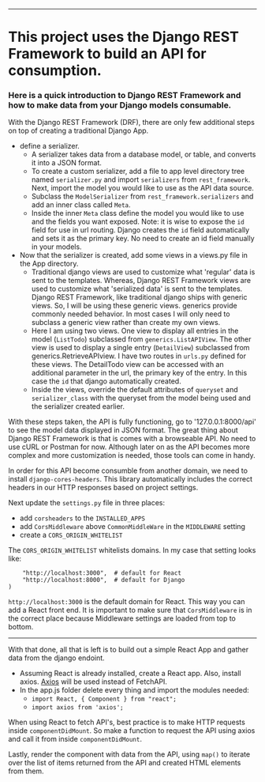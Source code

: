 
---------------------------------------------------------------------------------------------------------------------------------------------
# This project uses the Django REST Framework to build an API for consumption. 

### Here is a quick introduction to Django REST Framework and how to make data from your Django models consumable.

With the Django REST Framework (DRF), there are only few additional steps on top of creating a traditional Django App.

- define a serializer.
  - A serializer takes data from a database model, or table, and converts it into a JSON format. 
  - To create a custom serializer, add a file to app level directory tree named `serializer.py` and import `serializers` from `rest_framework`. Next, import the model you would like to use as the API data source.
  - Subclass the `ModelSerializer` from `rest_framework.serializers` and add an inner class called `Meta`.
  - Inside the inner `Meta` class define the model you would like to use and the fields you want exposed. Note: it is wise to expose the `id` field for use in url routing. Django creates the `id` field automatically and sets it as the primary key. No need to create an id field manually in your models. 
- Now that the serializer is created, add some views in a views.py file in the App directory. 
    - Traditional django views are used to customize what 'regular' data is sent to the templates. Whereas, Django REST Framework views are used to customize what 'serialized data' is sent to the templates. Django REST Framework, like traditional django ships with generic views. So, I will be using these generic views. generics provide commonly needed behavior. In most cases I will only need to subclass a generic view rather than create my own views.
   - Here I am using two views. One view to display all entries in the model (`ListTodo`) subclassed from `generics.ListAPIView`. The other view is used to display a single entry (`DetailView`) subclassed from generics.RetrieveAPIview. I have two routes in `urls.py` defined for these views. The DetailTodo view can be accessed with an additional parameter in the url, the primary key of the entry. In this case the `id` that django automatically created. 
   - Inside the views, override the default attributes of `queryset` and `serializer_class` with the queryset from the model being used and the serializer created earlier. 
   
With these steps taken, the API is fully functioning, go to '127.0.0.1:8000/api' to see the model data displayed in JSON format. The great thing about Django REST Framework is that is comes with a browseable API. No need to use cURL or Postman for now. Although later on as the API becomes more complex and more customization is needed, those tools can come in handy. 
 
In order for this API become consumble from another domain, we need to install `django-cores-headers`. This library automatically includes the correct headers in our HTTP responses based on project settings. 

Next update the `settings.py` file in three places:
- add `corsheaders` to the `INSTALLED_APPS`
- add `CorsMiddleware` above `CommonMiddleWare` in the `MIDDLEWARE` setting
- create a `CORS_ORIGIN_WHITELIST`

The `CORS_ORIGIN_WHITELIST` whitelists domains. In my case that setting looks like:

```CORS_ORIGIN_WHITELIST = (
    "http://localhost:3000",  # default for React
    "http://localhost:8000",  # default for Django
)
```
`http://localhost:3000` is the default domain for React. This way you can add a React front end. 
It is important to make sure that `CorsMiddleware` is in the correct place because Middleware settings are loaded from top to bottom.

---------------------------------------------------------------------------------------------------------------------------------------------------------
With that done, all that is left is to build out a simple React App and gather data from the django endoint.
- Assuming React is already installed, create a React app. Also, install axios. [Axios](https://github.com/axios/axios) will be used instead of FetchAPI.
- In the app.js folder delete every thing and import the modules needed:
  - `import React, { Component } from "react";`
  - `import axios from 'axios';`
  
When using React to fetch API's, best practice is to make HTTP requests inside `componentDidMount`. So make a function to request the API using axios and call it from inside `componentDidMount`.

Lastly, render the component with data from the API, using `map()` to iterate over the list of items returned from the API and created HTML elements from them.





